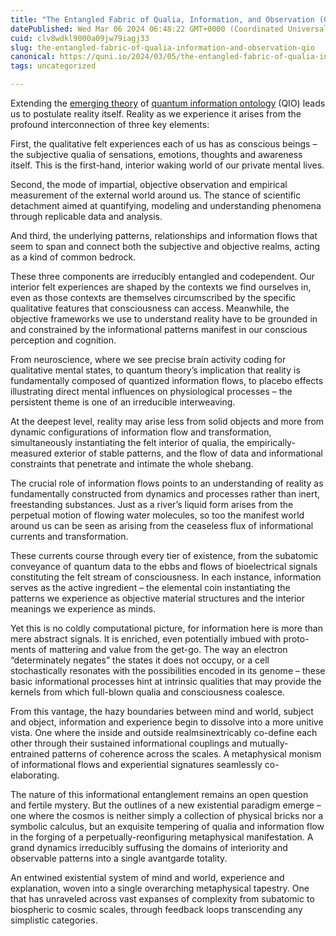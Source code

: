 ```yaml
---
title: "The Entangled Fabric of Qualia, Information, and Observation (Q,I,O)"
datePublished: Wed Mar 06 2024 06:48:22 GMT+0000 (Coordinated Universal Time)
cuid: clv8wdkl9000a09jw79iagj33
slug: the-entangled-fabric-of-qualia-information-and-observation-qio
canonical: https://quni.io/2024/03/05/the-entangled-fabric-of-qualia-information-and-observation-qio/
tags: uncategorized

---
```


Extending the [emerging theory](https://quni.io/2024/03/05/quantum-information-is-fundamental-to-the-universe-what-to-call-it/) of [quantum information ontology](https://quni.io/quantum-information-ontology-qio/) (QIO) leads us to postulate reality itself. Reality as we experience it arises from the profound interconnection of three key elements:

First, the qualitative felt experiences each of us has as conscious beings – the subjective qualia of sensations, emotions, thoughts and awareness itself. This is the first-hand, interior waking world of our private mental lives.

Second, the mode of impartial, objective observation and empirical measurement of the external world around us. The stance of scientific detachment aimed at quantifying, modeling and understanding phenomena through replicable data and analysis.

And third, the underlying patterns, relationships and information flows that seem to span and connect both the subjective and objective realms, acting as a kind of common bedrock.

These three components are irreducibly entangled and codependent. Our interior felt experiences are shaped by the contexts we find ourselves in, even as those contexts are themselves circumscribed by the specific qualitative features that consciousness can access. Meanwhile, the objective frameworks we use to understand reality have to be grounded in and constrained by the informational patterns manifest in our conscious perception and cognition.

From neuroscience, where we see precise brain activity coding for qualitative mental states, to quantum theory’s implication that reality is fundamentally composed of quantized information flows, to placebo effects illustrating direct mental influences on physiological processes – the persistent theme is one of an irreducible interweaving.

At the deepest level, reality may arise less from solid objects and more from dynamic configurations of information flow and transformation, simultaneously instantiating the felt interior of qualia, the empirically-measured exterior of stable patterns, and the flow of data and informational constraints that penetrate and intimate the whole shebang.

The crucial role of information flows points to an understanding of reality as fundamentally constructed from dynamics and processes rather than inert, freestanding substances. Just as a river’s liquid form arises from the perpetual motion of flowing water molecules, so too the manifest world around us can be seen as arising from the ceaseless flux of informational currents and transformation.

These currents course through every tier of existence, from the subatomic conveyance of quantum data to the ebbs and flows of bioelectrical signals constituting the felt stream of consciousness. In each instance, information serves as the active ingredient – the elemental coin instantiating the patterns we experience as objective material structures and the interior meanings we experience as minds.

Yet this is no coldly computational picture, for information here is more than mere abstract signals. It is enriched, even potentially imbued with proto-ments of mattering and value from the get-go. The way an electron “determinately negates” the states it does not occupy, or a cell stochastically resonates with the possibilities encoded in its genome – these basic informational processes hint at intrinsic qualities that may provide the kernels from which full-blown qualia and consciousness coalesce.

From this vantage, the hazy boundaries between mind and world, subject and object, information and experience begin to dissolve into a more unitive vista. One where the inside and outside realmsinextricably co-define each other through their sustained informational couplings and mutually-entrained patterns of coherence across the scales. A metaphysical monism of informational flows and experiential signatures seamlessly co-elaborating.

The nature of this informational entanglement remains an open question and fertile mystery. But the outlines of a new existential paradigm emerge – one where the cosmos is neither simply a collection of physical bricks nor a symbolic calculus, but an exquisite tempering of qualia and information flow in the forging of a perpetually-reonfiguring metaphysical manifestation. A grand dynamics irreducibly suffusing the domains of interiority and observable patterns into a single avantgarde totality.

An entwined existential system of mind and world, experience and explanation, woven into a single overarching metaphysical tapestry. One that has unraveled across vast expanses of complexity from subatomic to biospheric to cosmic scales, through feedback loops transcending any simplistic categories.